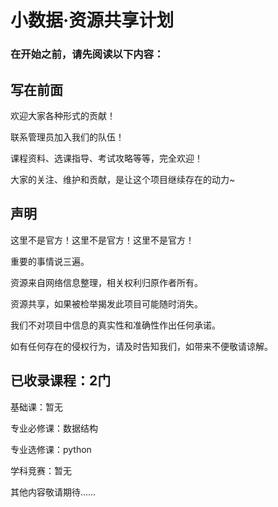 # 小数据·资源共享计划

### 在开始之前，请先阅读以下内容：

## 写在前面

欢迎大家各种形式的贡献！

联系管理员加入我们的队伍！

课程资料、选课指导、考试攻略等等，完全欢迎！

大家的关注、维护和贡献，是让这个项目继续存在的动力~

## 声明

这里不是官方！这里不是官方！这里不是官方！

重要的事情说三遍。

资源来自网络信息整理，相关权利归原作者所有。

资源共享，如果被检举揭发此项目可能随时消失。

我们不对项目中信息的真实性和准确性作出任何承诺。

如有任何存在的侵权行为，请及时告知我们，如带来不便敬请谅解。


## 已收录课程：2门

基础课：暂无

专业必修课：数据结构

专业选修课：python

学科竞赛：暂无

其他内容敬请期待……

